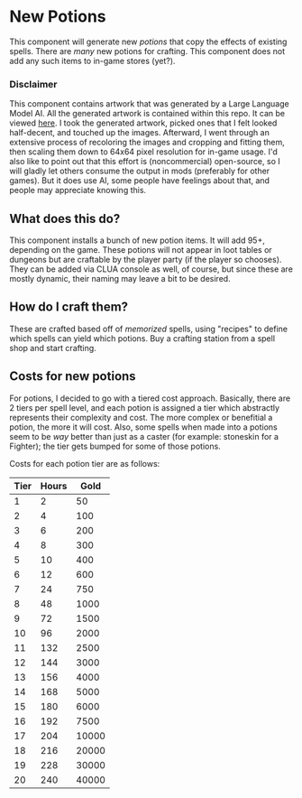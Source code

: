 # New Potions
This component will generate new _potions_ that copy the effects of existing spells. There are _many_ new potions for crafting.
This component does not add any such items to in-game stores (yet?).



### Disclaimer
This component contains artwork that was generated by a Large Language Model AI. All the generated artwork is contained within this repo. It can be viewed
[here](https://github.com/BardezAnAvatar/BGEE-Caster-Crafting/tree/main/.assets/potions). I took the generated artwork, picked ones that I felt
looked half-decent, and touched up the images. Afterward, I went through an extensive process of recoloring the images and cropping and fitting them,
then scaling them down to 64x64 pixel resolution for in-game usage. I'd also like to point out that this effort is (noncommercial) open-source, so I will
gladly let others consume the output in mods (preferably for other games). But it does use AI, some people have feelings about that, and people may
appreciate knowing this.



## What does this do?
This component installs a bunch of new potion items. It will add 95+, depending on the game. These potions will not appear in loot tables or dungeons
but are craftable by the player party (if the player so chooses). They can be added via CLUA console as well, of course, but since these are mostly
dynamic, their naming may leave a bit to be desired.



## How do I craft them?
These are crafted based off of _memorized_ spells, using "recipes" to define which spells can yield which potions. Buy a crafting station from a spell
shop and start crafting.



## Costs for new potions
For potions, I decided to go with a tiered cost approach. Basically, there are 2 tiers per spell level, and each potion is assigned a tier which
abstractly represents their complexity and cost. The more complex or benefitial a potion, the more it will cost. Also, some spells when made into a
potions seem to be _way_ better than just as a caster (for example: stoneskin for a Fighter); the tier gets bumped for some of those potions.

Costs for each potion tier are as follows:

| Tier | Hours | Gold  |
| ---- | ----- | ----- |
|   1  |    2  |    50 |
|   2  |    4  |   100 |
|   3  |    6  |   200 |
|   4  |    8  |   300 |
|   5  |   10  |   400 |
|   6  |   12  |   600 |
|   7  |   24  |   750 |
|   8  |   48  |  1000 |
|   9  |   72  |  1500 |
|  10  |   96  |  2000 |
|  11  |  132  |  2500 |
|  12  |  144  |  3000 |
|  13  |  156  |  4000 |
|  14  |  168  |  5000 |
|  15  |  180  |  6000 |
|  16  |  192  |  7500 |
|  17  |  204  | 10000 |
|  18  |  216  | 20000 |
|  19  |  228  | 30000 |
|  20  |  240  | 40000 |
